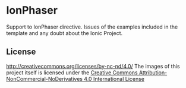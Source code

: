 # IonPhaser

Support to IonPhaser directive. Issues of the examples included in the template and any doubt about the Ionic Project. 


## License
http://creativecommons.org/licenses/by-nc-nd/4.0/
The images of this project itself is licensed under the [Creative Commons Attribution-NonCommercial-NoDerivatives 4.0 International License](http://creativecommons.org/licenses/by-nc-nd/4.0/)